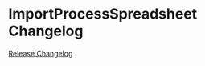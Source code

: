 # ImportProcessSpreadsheet Changelog

[Release Changelog](https://github.com/spryker-demo/import-process-spreadsheet/releases)
